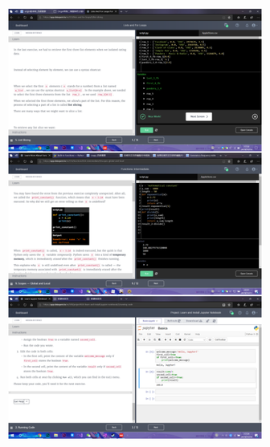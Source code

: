 ![homework1](https://github.com/ophwsjtu18/ohw19f/blob/master/student/wmh/1571219585737.png?raw=true)
![homework2](https://github.com/ophwsjtu18/ohw19f/blob/master/student/wmh/image.png?raw=true)
![homework3](https://github.com/ophwsjtu18/ohw19f/blob/master/student/wmh/1572429272876.png?raw=true)
